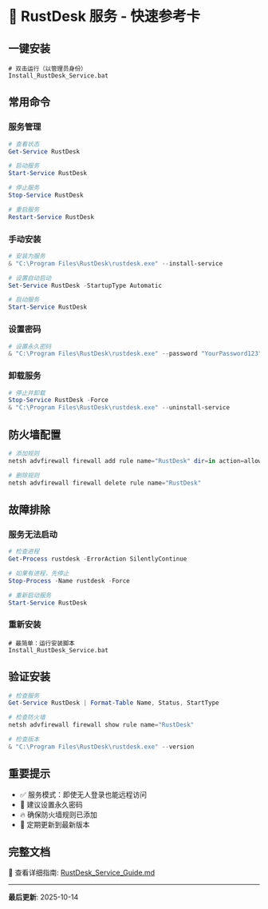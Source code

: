 # 🚀 RustDesk 服务 - 快速参考卡

## 一键安装

```batch
# 双击运行（以管理员身份）
Install_RustDesk_Service.bat
```

## 常用命令

### 服务管理

```powershell
# 查看状态
Get-Service RustDesk

# 启动服务
Start-Service RustDesk

# 停止服务
Stop-Service RustDesk

# 重启服务
Restart-Service RustDesk
```

### 手动安装

```powershell
# 安装为服务
& "C:\Program Files\RustDesk\rustdesk.exe" --install-service

# 设置自动启动
Set-Service RustDesk -StartupType Automatic

# 启动服务
Start-Service RustDesk
```

### 设置密码

```powershell
# 设置永久密码
& "C:\Program Files\RustDesk\rustdesk.exe" --password "YourPassword123"
```

### 卸载服务

```powershell
# 停止并卸载
Stop-Service RustDesk -Force
& "C:\Program Files\RustDesk\rustdesk.exe" --uninstall-service
```

## 防火墙配置

```powershell
# 添加规则
netsh advfirewall firewall add rule name="RustDesk" dir=in action=allow program="C:\Program Files\RustDesk\rustdesk.exe" enable=yes

# 删除规则
netsh advfirewall firewall delete rule name="RustDesk"
```

## 故障排除

### 服务无法启动

```powershell
# 检查进程
Get-Process rustdesk -ErrorAction SilentlyContinue

# 如果有进程，先停止
Stop-Process -Name rustdesk -Force

# 重新启动服务
Start-Service RustDesk
```

### 重新安装

```batch
# 最简单：运行安装脚本
Install_RustDesk_Service.bat
```

## 验证安装

```powershell
# 检查服务
Get-Service RustDesk | Format-Table Name, Status, StartType

# 检查防火墙
netsh advfirewall firewall show rule name="RustDesk"

# 检查版本
& "C:\Program Files\RustDesk\rustdesk.exe" --version
```

## 重要提示

- ✅ 服务模式：即使无人登录也能远程访问
- 🔐 建议设置永久密码
- 🔥 确保防火墙规则已添加
- 🔄 定期更新到最新版本

## 完整文档

📖 查看详细指南: [RustDesk_Service_Guide.md](RustDesk_Service_Guide.md)

---

**最后更新**: 2025-10-14